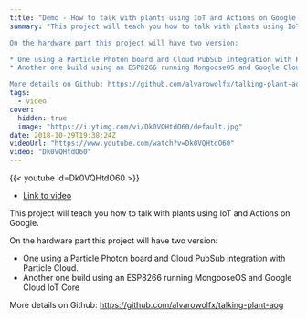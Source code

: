 ```yaml
---
title: "Demo - How to talk with plants using IoT and Actions on Google."
summary: "This project will teach you how to talk with plants using IoT and Actions on Google.

On the hardware part this project will have two version:

* One using a Particle Photon board and Cloud PubSub integration with Particle Cloud.
* Another one build using an ESP8266 running MongooseOS and Google Cloud IoT Core

More details on Github: https://github.com/alvarowolfx/talking-plant-aog"
tags:
  - video
cover:
  hidden: true
  image: "https://i.ytimg.com/vi/Dk0VQHtdO60/default.jpg"
date: 2018-10-29T19:38:24Z
videoUrl: "https://www.youtube.com/watch?v=Dk0VQHtdO60"
video: "Dk0VQHtdO60"
---
```


<!-- truncate -->

{{< youtube id=Dk0VQHtdO60 >}}

- [Link to video](https://www.youtube.com/watch?v=Dk0VQHtdO60)

This project will teach you how to talk with plants using IoT and Actions on Google.

On the hardware part this project will have two version:

* One using a Particle Photon board and Cloud PubSub integration with Particle Cloud.
* Another one build using an ESP8266 running MongooseOS and Google Cloud IoT Core

More details on Github: https://github.com/alvarowolfx/talking-plant-aog
